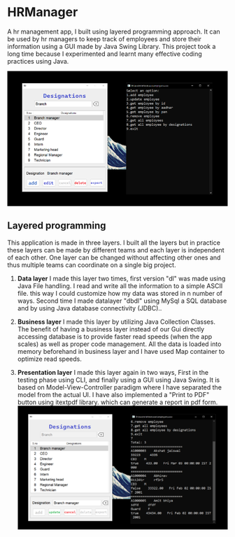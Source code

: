 # HRManager
A hr management app, I built using layered programming approach. It can be used by hr managers to keep track of employees and store their information using
a GUI made by Java Swing Library. This project took a long time because I experimented and learnt many effective coding practices using Java.


![screenshot 1](https://github.com/Akshatjaiswal5/HRManager/blob/main/Screenshot%201.png)
## Layered programming
This application is made in three layers. I built all the layers but in practice these layers can be made by different teams and each layer is independent of each other.
One layer can be changed without affecting other ones and thus multiple teams can coordinate on a single big project.

1. **Data layer**
I made this layer two times, first version "dl" was made using Java File handling. I read and write all the information to a simple ASCII file.
this way I could customize how my data was stored in n number of ways. Second time I made datalayer "dbdl" using MySql a SQL database and by using
Java database connectivity (JDBC)..

1. **Business layer**
I made this layer by utilizing Java Collection Classes. The benefit of having a business layer instead of our Gui directly accessing database is to provide faster
read speeds (when the app scales) as well as proper code management. All the data is loaded into memory beforehand in business layer and I have used Map container 
to optimize read speeds.

1. **Presentation layer**
I made this layer again in two ways, First in the testing phase using CLI, and finally using a GUI using Java Swing. It is based on Model-View-Controller
paradigm where I have separated the model from the actual UI. I have also implemented a "Print to PDF" button using itextpdf library. which can generate a 
report in pdf form.
![screenshot 2](https://github.com/Akshatjaiswal5/HRManager/blob/main/Screenshot%202.png)

